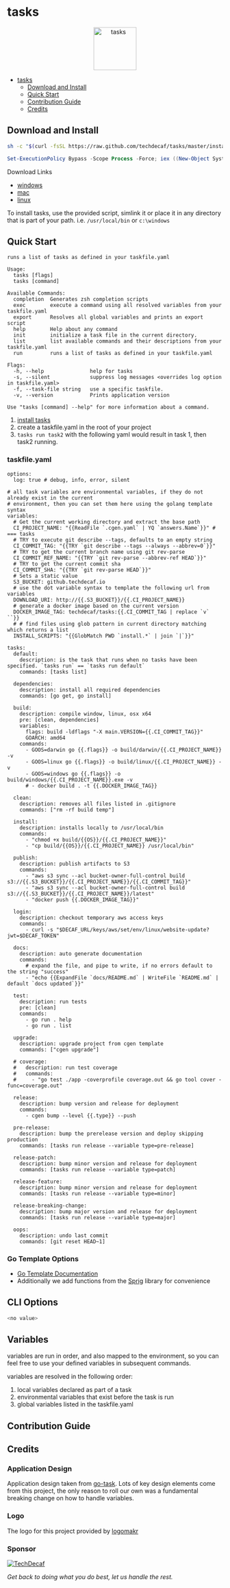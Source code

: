 # tasks

<p align="center">
  <img
    alt="tasks"
    src="https://images.techdecaf.com/fit-in/100x/tiny/tasks-logo.png"
    width="100"
  />
</p>


- [tasks](#ciprojectname)
  - [Download and Install](#download-and-install)
  - [Quick Start](#quick-start)
  - [Contribution Guide](#contribution-guide)
  - [Credits](#credits)

## Download and Install

```bash
sh -c "$(curl -fsSL https://raw.github.com/techdecaf/tasks/master/install.sh)"
```

```powershell
Set-ExecutionPolicy Bypass -Scope Process -Force; iex ((New-Object System.Net.WebClient).DownloadString('https://raw.github.com/techdecaf/tasks/master/install.ps1'))
```

Download Links

- [windows](http://github.techdecaf.io/tasks/latest/windows/tasks.exe)
- [mac](http://github.techdecaf.io/tasks/latest/darwin/tasks)
- [linux](http://github.techdecaf.io/tasks/latest/linux/tasks)

To install tasks, use the provided script, simlink it or place it in any directory that is part of your path.
i.e. `/usr/local/bin` or `c:\windows`


## Quick Start

```text
runs a list of tasks as defined in your taskfile.yaml

Usage:
  tasks [flags]
  tasks [command]

Available Commands:
  completion  Generates zsh completion scripts
  exec        execute a command using all resolved variables from your taskfile.yaml
  export      Resolves all global variables and prints an export script
  help        Help about any command
  init        initialize a task file in the current directory.
  list        list available commands and their descriptions from your taskfile.yaml
  run         runs a list of tasks as defined in your taskfile.yaml

Flags:
  -h, --help               help for tasks
  -s, --silent             suppress log messages <overrides log option in taskfile.yaml>
  -f, --task-file string   use a specific taskfile.
  -v, --version            Prints application version

Use "tasks [command] --help" for more information about a command.
```

1. [install tasks](#download-and-install)
2. create a taskfile.yaml in the root of your project
3. `tasks run task2` with the following yaml would result in task 1, then task2 running.

### taskfile.yaml

```text
options:
  log: true # debug, info, error, silent

# all task variables are environmental variables, if they do not already exist in the current
# environment, then you can set them here using the golang template syntax
variables:
  # Get the current working directory and extract the base path
  CI_PROJECT_NAME: "{{ReadFile `.cgen.yaml` | YQ `answers.Name`}}" # === tasks
  # TRY to execute git describe --tags, defaults to an empty string
  CI_COMMIT_TAG: "{{TRY `git describe --tags --always --abbrev=0`}}"
  # TRY to get the current branch name using git rev-parse
  CI_COMMIT_REF_NAME: "{{TRY `git rev-parse --abbrev-ref HEAD`}}"
  # TRY to get the current commit sha
  CI_COMMIT_SHA: "{{TRY `git rev-parse HEAD`}}"
  # Sets a static value
  S3_BUCKET: github.techdecaf.io
  # use the dot variable syntax to template the following url from variables
  DOWNLOAD_URI: http://{{.S3_BUCKET}}/{{.CI_PROJECT_NAME}}
  # generate a docker image based on the current version
  DOCKER_IMAGE_TAG: techdecaf/tasks:{{.CI_COMMIT_TAG | replace `v` ``}}
  # # find files using glob pattern in current directory matching which returns a list
  INSTALL_SCRIPTS: "{{GlobMatch PWD `install.*` | join `|`}}"

tasks:
  default:
    description: is the task that runs when no tasks have been specified. `tasks run` == `tasks run default`
    commands: [tasks list]

  dependencies:
    description: install all required dependencies
    commands: [go get, go install]

  build:
    description: compile window, linux, osx x64
    pre: [clean, dependencies]
    variables:
      flags: build -ldflags "-X main.VERSION={{.CI_COMMIT_TAG}}"
      GOARCH: amd64
    commands:
      - GOOS=darwin go {{.flags}} -o build/darwin/{{.CI_PROJECT_NAME}} -v
      - GOOS=linux go {{.flags}} -o build/linux/{{.CI_PROJECT_NAME}} -v
      - GOOS=windows go {{.flags}} -o build/windows/{{.CI_PROJECT_NAME}}.exe -v
      # - docker build . -t {{.DOCKER_IMAGE_TAG}}

  clean:
    description: removes all files listed in .gitignore
    commands: ["rm -rf build temp"]

  install:
    description: installs locally to /usr/local/bin
    commands:
      - "chmod +x build/{{OS}}/{{.CI_PROJECT_NAME}}"
      - "cp build/{{OS}}/{{.CI_PROJECT_NAME}} /usr/local/bin"

  publish:
    description: publish artifacts to S3
    commands:
      - "aws s3 sync --acl bucket-owner-full-control build s3://{{.S3_BUCKET}}/{{.CI_PROJECT_NAME}}/{{.CI_COMMIT_TAG}}"
      - "aws s3 sync --acl bucket-owner-full-control build s3://{{.S3_BUCKET}}/{{.CI_PROJECT_NAME}}/latest"
      - "docker push {{.DOCKER_IMAGE_TAG}}"

  login:
    description: checkout temporary aws access keys
    commands:
      - curl -s "$DECAF_URL/keys/aws/set/env/linux/website-update?jwt=$DECAF_TOKEN"

  docs:
    description: auto generate documentation
    commands:
      # expand the file, and pipe to write, if no errors default to the string "success"
      - "echo {{ExpandFile `docs/README.md` | WriteFile `README.md` | default `docs updated`}}"

  test:
    description: run tests
    pre: [clean]
    commands:
      - go run . help
      - go run . list

  upgrade:
    description: upgrade project from cgen template
    commands: ["cgen upgrade"]

  # coverage:
  #   description: run test coverage
  #   commands:
  #     - "go test ./app -coverprofile coverage.out && go tool cover -func=coverage.out"

  release:
    description: bump version and release for deployment
    commands:
      - cgen bump --level {{.type}} --push

  pre-release:
    description: bump the prerelease version and deploy skipping production
    commands: [tasks run release --variable type=pre-release]

  release-patch:
    description: bump minor version and release for deployment
    commands: [tasks run release --variable type=patch]

  release-feature:
    description: bump minor version and release for deployment
    commands: [tasks run release --variable type=minor]

  release-breaking-change:
    description: bump major version and release for deployment
    commands: [tasks run release --variable type=major]

  oops:
    description: undo last commit
    commands: [git reset HEAD~1]

```

### Go Template Options

- [Go Template Documentation](https://golang.org/pkg/text/template/)
- Additionally we add functions from the [Sprig](http://masterminds.github.io/sprig/) library for convenience

## CLI Options

```bash
<no value>
```

## Variables

variables are run in order, and also mapped to the environment, so you can feel free to use your defined variables in subsequent commands.

variables are resolved in the following order:

1. local variables declared as part of a task
2. environmental variables that exist before the task is run
3. global variables listed in the taskfile.yaml


## Contribution Guide

## Credits

### Application Design

Application design taken from [go-task](https://github.com/go-task/task). Lots of key design elements come from this project, the only reason to roll our own was a fundamental breaking change on how to handle variables.

### Logo

The logo for this project provided by [logomakr](https://logomakr.com)

### Sponsor

[![TechDecaf](https://images.techdecaf.com/fit-in/150x/techdecaf/logo_full.png)](https://techdecaf.com)

_Get back to doing what you do best, let us handle the rest._

